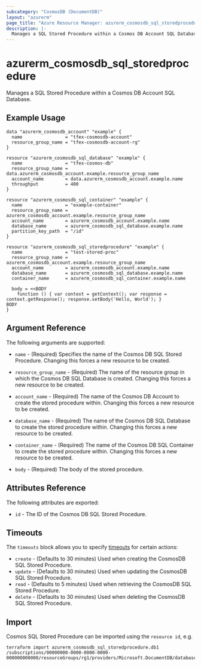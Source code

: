 ```yaml
---
subcategory: "CosmosDB (DocumentDB)"
layout: "azurerm"
page_title: "Azure Resource Manager: azurerm_cosmosdb_sql_storedprocedure"
description: |-
  Manages a SQL Stored Procedure within a Cosmos DB Account SQL Database.
---
```


# azurerm_cosmosdb_sql_storedprocedure

Manages a SQL Stored Procedure within a Cosmos DB Account SQL Database.

## Example Usage

```hcl
data "azurerm_cosmosdb_account" "example" {
  name                = "tfex-cosmosdb-account"
  resource_group_name = "tfex-cosmosdb-account-rg"
}

resource "azurerm_cosmosdb_sql_database" "example" {
  name                = "tfex-cosmos-db"
  resource_group_name = data.azurerm_cosmosdb_account.example.resource_group_name
  account_name        = data.azurerm_cosmosdb_account.example.name
  throughput          = 400
}

resource "azurerm_cosmosdb_sql_container" "example" {
  name                = "example-container"
  resource_group_name = azurerm_cosmosdb_account.example.resource_group_name
  account_name        = azurerm_cosmosdb_account.example.name
  database_name       = azurerm_cosmosdb_sql_database.example.name
  partition_key_path  = "/id"
}

resource "azurerm_cosmosdb_sql_storedprocedure" "example" {
  name                = "test-stored-proc"
  resource_group_name = azurerm_cosmosdb_account.example.resource_group_name
  account_name        = azurerm_cosmosdb_account.example.name
  database_name       = azurerm_cosmosdb_sql_database.example.name
  container_name      = azurerm_cosmosdb_sql_container.example.name

  body = <<BODY
  	function () { var context = getContext(); var response = context.getResponse(); response.setBody('Hello, World'); }
BODY
}
```

## Argument Reference

The following arguments are supported:

* `name` - (Required) Specifies the name of the Cosmos DB SQL Stored Procedure. Changing this forces a new resource to be created.

* `resource_group_name` - (Required) The name of the resource group in which the Cosmos DB SQL Database is created. Changing this forces a new resource to be created.

* `account_name` - (Required) The name of the Cosmos DB Account to create the stored procedure within. Changing this forces a new resource to be created.

* `database_name` - (Required) The name of the Cosmos DB SQL Database to create the stored procedure within. Changing this forces a new resource to be created.

* `container_name` - (Required) The name of the Cosmos DB SQL Container to create the stored procedure within. Changing this forces a new resource to be created.

* `body` - (Required) The body of the stored procedure.


## Attributes Reference

The following attributes are exported:

* `id` - The ID of the Cosmos DB SQL Stored Procedure.

## Timeouts

The `timeouts` block allows you to specify [timeouts](https://www.terraform.io/docs/configuration/resources.html#timeouts) for certain actions:

* `create` - (Defaults to 30 minutes) Used when creating the CosmosDB SQL Stored Procedure.
* `update` - (Defaults to 30 minutes) Used when updating the CosmosDB SQL Stored Procedure.
* `read` - (Defaults to 5 minutes) Used when retrieving the CosmosDB SQL Stored Procedure.
* `delete` - (Defaults to 30 minutes) Used when deleting the CosmosDB SQL Stored Procedure.

## Import

Cosmos SQL Stored Procedure can be imported using the `resource id`, e.g.

```shell
terraform import azurerm_cosmosdb_sql_storedprocedure.db1 /subscriptions/00000000-0000-0000-0000-000000000000/resourceGroups/rg1/providers/Microsoft.DocumentDB/databaseAccounts/account1/sqlDatabases/db1/containers/c1/storedProcedures/sp1
```
